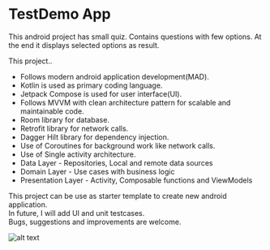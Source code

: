 TestDemo App
==================

This android project has small quiz. Contains questions with few options. At the end it displays selected options as result.
  
This project..
  
* Follows modern android application development(MAD).
* Kotlin is used as primary coding language.
* Jetpack Compose is used for user interface(UI).
* Follows MVVM with clean architecture pattern for scalable and maintainable code.
* Room library for database.
* Retrofit library for network calls.
* Dagger Hilt library for dependency injection.
* Use of Coroutines for background work like network calls.
* Use of Single activity architecture.
* Data Layer - Repositories, Local and remote data sources
* Domain Layer - Use cases with business logic
* Presentation Layer - Activity, Composable functions and ViewModels
  
This project can be use as starter template to create new android application.  
In future, I will add UI and unit testcases.  
Bugs, suggestions and improvements are welcome.

![alt text](https://github.com/bhavyahmehta/TestDemo/blob/master/screenshots/Screenshot_1.png?raw=true)




